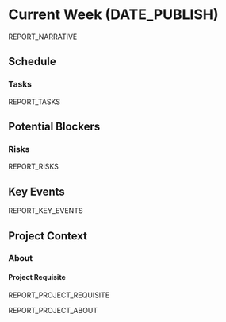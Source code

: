 # Current Week (DATE_PUBLISH)

REPORT_NARRATIVE

## Schedule

### Tasks

REPORT_TASKS

## Potential Blockers

### Risks

REPORT_RISKS

## Key Events

REPORT_KEY_EVENTS

## Project Context

### About

#### Project Requisite

REPORT_PROJECT_REQUISITE

REPORT_PROJECT_ABOUT
